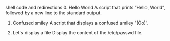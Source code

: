 shell code and redirections
0. Hello World
A script that prints “Hello, World”, followed by a new line to the standard output.

1. Confused smiley
A script that displays a confused smiley "(Ôo)'.

2. Let's display a file
Display the content of the /etc/passwd file.

